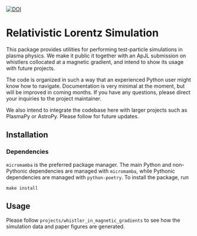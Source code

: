 [![DOI](https://zenodo.org/badge/doi/10.5281/zenodo.12629752.svg)](http://dx.doi.org/10.5281/zenodo.12629752)

# Relativistic Lorentz Simulation

This package provides utilities for performing test-particle simulations in plasma physics. We make it public it together with an ApJL submission on whistlers collocated at a magnetic gradient, and intend to show its usage with future projects.

The code is organized in such a way that an experienced Python user might know how to navigate. Documentation is very minimal at the moment, but will be improved in coming months. If you have any questions, please direct your inquiries to the project maintainer.

We also intend to integrate the codebase here with larger projects such as PlasmaPy or AstroPy. Please follow for future updates.

## Installation

### Dependencies

`micromamba` is the preferred package manager. The main Python and non-Pythonic dependencies are managed with `micromamba`, while Pythonic dependencies are managed with `python-poetry`. To install the package, run

```
make install
```

## Usage

Please follow `projects/whistler_in_magnetic_gradients` to see how the simulation data and paper figures are generated.

